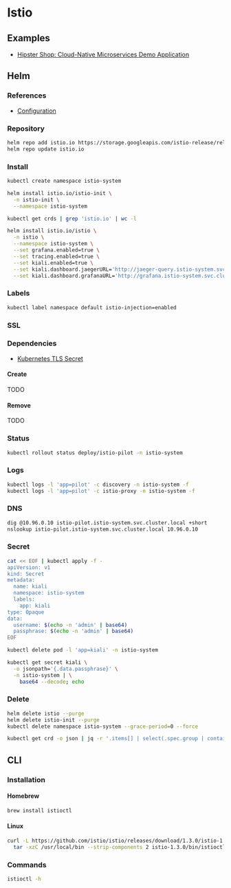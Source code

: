 # Istio

<!--
https://www.linkedin.com/learning/kubernetes-service-mesh-with-istio/adjusting-istio-load-balancing-ratios

https://github.com/solsson/istio-access-control
https://github.com/rinormaloku/istio-mastery
https://devopspro.lt/wp-content/uploads/2019/04/Nikhil-Barthwal-Knative-A-Kubernetes-Framework-to-manage-Serverless-Workloads-min.pdf
https://www.linkedin.com/learning/kubernetes-service-mesh-with-istio/modifying-routes-for-canary-deployments
https://github.com/IBM/cloud-native-starter
https://github.com/ruzickap/k8s-flagger-istio-flux
https://github.com/stefanprodan/istio-gke
https://github.com/redhat-developer-demos/istio-tutorial
https://github.com/dangtrinhnt/keycloak_flask
https://docs.flagger.app/install/flagger-install-on-google-cloud
https://github.com/weaveworks/flagger/blob/master/docs/gitbook/tutorials/canary-helm-gitops.md
https://github.com/040code/040code.github.io/blob/source/content/posts/2019-07-01-multi-cloud-service-mesh/index.md
https://github.com/malston/platform-automation-reference/tree/master/installs/istio
https://github.com/jmoliva/jpetstore-kubernetes-20190920092120074/blob/master/istio/README.md
https://github.com/IBM-Cloud/jpetstore-kubernetes/tree/master/istio
https://github.com/cnbper/bp-istio/blob/master/doc/egress-control.md
https://github.com/pubudu538/microservices/tree/master/ride-app
https://github.com/hack19-istio/dj-istio
https://ordina-jworks.github.io/cloud/2019/05/03/istio-service-mesh-s2s.html
https://github.com/swilliams11/apigee-istio-k8s-demo#prep-script
-->

## Examples

- [Hipster Shop: Cloud-Native Microservices Demo Application](https://github.com/GoogleCloudPlatform/microservices-demo)

## Helm

### References

- [Configuration](https://github.com/istio/istio/tree/master/install/kubernetes/helm/istio#configuration)

### Repository

```sh
helm repo add istio.io https://storage.googleapis.com/istio-release/releases/1.3.0/charts
helm repo update istio.io
```

### Install

```sh
kubectl create namespace istio-system
```

```sh
helm install istio.io/istio-init \
  -n istio-init \
  --namespace istio-system
```

```sh
kubectl get crds | grep 'istio.io' | wc -l
```

```sh
helm install istio.io/istio \
  -n istio \
  --namespace istio-system \
  --set grafana.enabled=true \
  --set tracing.enabled=true \
  --set kiali.enabled=true \
  --set kiali.dashboard.jaegerURL='http://jaeger-query.istio-system.svc.cluster.local:16686' \
  --set kiali.dashboard.grafanaURL='http://grafana.istio-system.svc.cluster.local:3000' \
```

### Labels

```sh
kubectl label namespace default istio-injection=enabled
```

### SSL

### Dependencies

- [Kubernetes TLS Secret](/k8s-tls-secret.md)

#### Create

TODO

#### Remove

TODO

### Status

```sh
kubectl rollout status deploy/istio-pilot -n istio-system
```

### Logs

```sh
kubectl logs -l 'app=pilot' -c discovery -n istio-system -f
kubectl logs -l 'app=pilot' -c istio-proxy -n istio-system -f
```

### DNS

```sh
dig @10.96.0.10 istio-pilot.istio-system.svc.cluster.local +short
nslookup istio-pilot.istio-system.svc.cluster.local 10.96.0.10
```

### Secret

```sh
cat << EOF | kubectl apply -f -
apiVersion: v1
kind: Secret
metadata:
  name: kiali
  namespace: istio-system
  labels:
    app: kiali
type: Opaque
data:
  username: $(echo -n 'admin' | base64)
  passphrase: $(echo -n 'admin' | base64)
EOF
```

```sh
kubectl delete pod -l 'app=kiali' -n istio-system
```

```sh
kubectl get secret kiali \
  -o jsonpath='{.data.passphrase}' \
  -n istio-system | \
    base64 --decode; echo
```

### Delete

```sh
helm delete istio --purge
helm delete istio-init --purge
kubectl delete namespace istio-system --grace-period=0 --force

kubectl get crd -o json | jq -r '.items[] | select(.spec.group | contains("istio.io")) | .metadata.name' | xargs kubectl delete crd
```

## CLI

### Installation

#### Homebrew

```sh
brew install istioctl
```

#### Linux

```sh
curl -L https://github.com/istio/istio/releases/download/1.3.0/istio-1.3.0-linux.tar.gz | \
  tar -xzC /usr/local/bin --strip-components 2 istio-1.3.0/bin/istioctl
```

### Commands

```sh
istioctl -h
```
